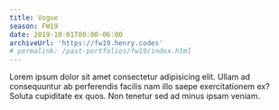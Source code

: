 ```yaml
---
title: Vogue
season: FW19
date: 2019-10-01T00:00-06:00
archiveUrl: 'https://fw19.henry.codes'
# permalink: /past-portfolios/fw19/index.html
---
```


Lorem ipsum dolor sit amet consectetur adipisicing elit. Ullam ad consequuntur ab perferendis facilis nam illo saepe exercitationem ex? Soluta cupiditate ex quos. Non tenetur sed ad minus ipsam veniam.
